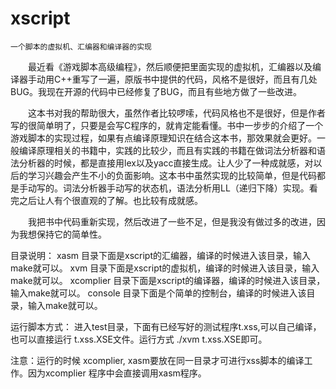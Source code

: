 # xscript
    一个脚本的虚拟机、汇编器和编译器的实现

　　最近看《游戏脚本高级编程》，然后顺便把里面实现的虚拟机，汇编器以及编译器手动用C++重写了一遍，原版书中提供的代码，风格不是很好，而且有几处BUG。我现在开源的代码中已经修复了BUG，而且有些地方做了一些改进。

　　这本书对我的帮助很大，虽然作者比较啰嗦，代码风格也不是很好，但是作者写的很简单明了，只要是会写C程序的，就肯定能看懂。书中一步步的介绍了一个游戏脚本的实现过程，如果有点编译原理知识在结合这本书，那效果就会更好。一般编译原理相关的书籍中，实践的比较少，而且有实践的书籍在做词法分析器和语法分析器的时候，都是直接用lex以及yacc直接生成。让人少了一种成就感，对以后的学习兴趣会产生不小的负面影响。这本书中虽然实现的比较简单，但是代码都是手动写的。词法分析器手动写的状态机，语法分析用LL（递归下降）实现。看完之后让人有个很直观的了解。也比较有成就感。

　　我把书中代码重新实现，然后改进了一些不足，但是我没有做过多的改进，因为我想保持它的简单性。

目录说明：
xasm 目录下面是xscript的汇编器，编译的时候进入该目录，输入make就可以。
xvm 目录下面是xscript的虚拟机，编译的时候进入该目录，输入make就可以。
xcomplier 目录下面是xscript的编译器，编译的时候进入该目录，输入make就可以。
console 目录下面是个简单的控制台，编译的时候进入该目录，输入make就可以。

运行脚本方式：
进入test目录，下面有已经写好的测试程序t.xss,可以自己编译，也可以直接运行
t.xss.XSE文件。运行方式 ./xvm t.xss.XSE即可。

注意：运行的时候 xcomplier, xasm要放在同一目录才可进行xss脚本的编译工作。因为xcomplier
程序中会直接调用xasm程序。
